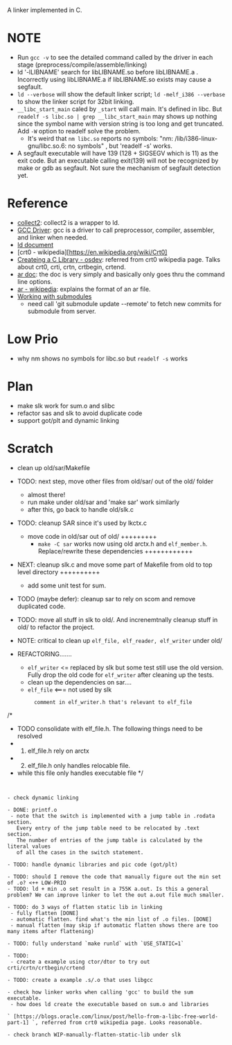A linker implemented in C.

# NOTE
- Run `gcc -v` to see the detailed command called by the driver in each stage (preprocess/compile/assemble/linking)
- ld '-lLIBNAME' search for libLIBNAME.so before libLIBNAME.a . Incorrectly using libLIBNAME.a if libLIBNAME.so exists may cause a segfault.
- `ld --verbose` will show the default linker script; `ld -melf_i386 --verbase` to show the linker script for 32bit linking.
- `__libc_start_main` caled by `_start` will call main. It's defined in libc. But `readelf -s libc.so | grep __libc_start_main` may shows up nothing since the symbol name with version string is too long and get truncated. Add `-W` option to readelf solve the problem.
  - It's weird that `nm libc.so` reports no symbols: "nm: /lib/i386-linux-gnu/libc.so.6: no symbols" , but 'readelf -s' works.
- A segfault executable will have 139 (128 + SIGSEGV which is 11) as the exit code. But an executable calling exit(139) will not be recognized by make or gdb as segfault. Not sure the mechanism of segfault detection yet.

# Reference
- [collect2](https://gcc.gnu.org/onlinedocs/gccint/Collect2.html): collect2 is a wrapper to ld.
- [GCC Driver](http://web.cse.ohio-state.edu/~reeves.92/CSE2421au12/SlidesDay51.pdf): gcc is a driver to call preprocessor, compiler, assembler, and linker when needed.
- [ld document](https://sourceware.org/binutils/docs-2.39/ld.html)
- [crt0 - wikipedia][https://en.wikipedia.org/wiki/Crt0]
- [Createing a C Library - osdev](https://wiki.osdev.org/Creating_a_C_Library): referred from crt0 wikipedia page. Talks about crt0, crti, crtn, crtbegin, crtend.
- [ar doc](https://sourceware.org/binutils/docs-2.39/binutils.htm): the doc is very simply and basically only goes thru the command line options.
- [ar - wikipedia](https://en.wikipedia.org/wiki/Ar_(Unix)): explains the format of an ar file.
- [Working with submodules](https://github.blog/2016-02-01-working-with-submodules/)
  - need call 'git submodule update --remote' to fetch new commits for submodule from server.

# Low Prio
- why nm shows no symbols for libc.so but `readelf -s` works

# Plan
- make slk work for sum.o and slibc
- refactor sas and slk to avoid duplicate code
- support got/plt and dynamic linking

# Scratch
- clean up old/sar/Makefile

- TODO: next step, move other files from old/sar/ out of the old/ folder
  - almost there!
  - run make under old/sar and 'make sar' work similarly
  - after this, go back to handle old/slk.c

- TODO: cleanup SAR since it's used by lkctx.c 
  - move code in old/sar out of old/ +++++++++
    - `make -C sar` works now using old arctx.h and `elf_member.h`. Replace/rewrite these dependencies ++++++++++++

- NEXT: cleanup slk.c and move some part of Makefile from old to top level directory ++++++++++
  - add some unit test for sum.

- TODO (maybe defer): cleanup sar to rely on scom and remove duplicated code.

- TODO: move all stuff in slk to old/. And increnemtnally cleanup stuff in old/ to refactor the project.

- NOTE: critical to clean up `elf_file, elf_reader, elf_writer` under old/

- REFACTORING.......
	- `elf_writer` <= replaced by slk but some test still use the old version. Fully drop the old code for `elf_writer` after cleaning up the tests.
  - clean up the dependencies on sar....
  - `elf_file` <=== not used by slk
	```
	  comment in elf_writer.h that's relevant to elf_file
/*
 * TODO consolidate with elf_file.h. The following things need to be resolved
 * 1. elf_file.h rely on arctx
 * 2. elf_file.h only handles relocable file.
 *    while this file only handles executable file
 */
 ```


- check dynamic linking

- DONE: printf.o
  - note that the switch is implemented with a jump table in .rodata section.
    Every entry of the jump table need to be relocated by .text section.
    The number of entries of the jump table is calculated by the literal values
    of all the cases in the switch statement.

- TODO: handle dynamic libraries and pic code (got/plt)

- TODO: should I remove the code that manually figure out the min set of .o? <++ LOW-PRIO
- TODO: ld + min .o set result in a 755K a.out. Is this a general problem? We can improve linker to let the out a.out file much smaller.

- TODO: do 3 ways of flatten static lib in linking
  - fully flatten [DONE]
  - automatic flatten. find what's the min list of .o files. [DONE]
  - manual flatten (may skip if automatic flatten shows there are too many items after flattening)

- TODO: fully understand `make runld` with `USE_STATIC=1`

- TODO:
  - create a example using ctor/dtor to try out crti/crtn/crtbegin/crtend

- TODO: create a example .s/.o that uses libgcc

- check how linker works when calling 'gcc' to build the sum executable.
  - how does ld create the executable based on sum.o and libraries

` [https://blogs.oracle.com/linux/post/hello-from-a-libc-free-world-part-1] `, referred from crt0 wikipedia page. Looks reasonable.

- check branch WIP-manually-flatten-static-lib under slk
